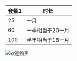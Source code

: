 
| 套餐1 | 时长 |
| ------ | ------ |
|   25     |   一月     |
|   60     |   一季相当于20一月     |
|   100     |  半年相当于16一月     |


![欢迎购买](https://pbs.twimg.com/media/GdSywonaoAEEjjp?format=png&name=small)
